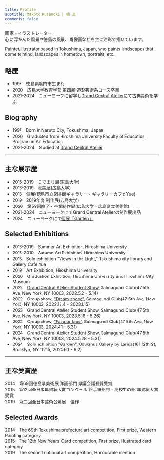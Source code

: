 ```yaml
---
title: Profile
subtitle: Makoto Kusunoki | 楠 真
comments: false
---
```

画家・イラストレーター  
心に浮かんだ風景や徳島の風景、肖像画などを主に油彩で描いています。  

Painter/illustrator based in Tokushima, Japan, who paints landscapes that come to mind, landscapes in hometown, portraits, etc.  
 
## 略歴
- 1997　徳島県鳴門市生まれ  
- 2020　広島大学教育学部 第四類 造形芸術系コース卒業  
- 2021-2024　ニューヨークに留学し[Grand Central Atelier](https://grandcentralatelier.org/ "Grand Central Atelier")にて古典美術を学ぶ  
## Biography
- 1997　Born in Naruto City, Tokushima, Japan  
- 2020　Graduated from Hiroshima University Faculty of Education, Program in Art Education  
- 2021-2024　Studied at [Grand Central Atelier](https://grandcentralatelier.org/ "Grand Central Atelier") 

---
## 主な展示歴
- 2016-2019　こでまり展(広島大学)  
- 2016-2019　秋美展(広島大学)  
- 2018　個展(徳島市立図書館ギャラリー・ギャラリーカフェYue)  
- 2019　2019年度 制作展(広島大学)  
- 2020　第58回修了・卒業制作展(広島大学・広島県立美術館)
- 2021-2024　ニューヨークにてGrand Central Atelierの制作展出品
- 2024　ニューヨークにて[個展「Garden」](https://makotokusunoki.com/post/2024-06-03-solo-exhibition/)  
## Selected Exhibitions
- 2016-2019　Summer Art Exhibition, Hiroshima University  
- 2016-2019　Autumn Art Exhibition, Hiroshima University  
- 2018　Solo exhibition "Views in the Light," Tokushima city library and Gallery Cafe Yue  
- 2019　Art Exhibition, Hiroshima University  
- 2020　Graduation Exhibition, Hiroshima University and Hiroshima City Museum  
- 2022　[Grand Central Atelier Student Show](https://salmagundi.org/2022-grand-central-atelier/), Salmagundi Club(47 5th Ave, New York, NY 10003, 2022.5.2 - 5.14)
- 2022　Group show, ["Dream space"](https://salmagundi.org/2022-2023-dream-space/), Salmagundi Club(47 5th Ave, New York, NY 10003, 2022.12.4 - 2023.1.15)
- 2023　Grand Central Atelier Student Show, Salmagundi Club(47 5th Ave, New York, NY 10003, 2023.5.16 - 5.26)
- 2022　Group show, [“Face to face”](https://salmagundi.org/2024-face-to-face/), Salmagundi Club(47 5th Ave, New York, NY 10003, 2024.4.1 - 5.31)
- 2024　Grand Central Atelier Student Show, Salmagundi Club(47 5th Ave, New York, NY 10003, 2024.5.28 - 5.31)
- 2024　Solo exhibition ["Garden"](https://makotokusunoki.com/post/2024-06-03-solo-exhibition/), Gowanus Gallery by Larisa(161 12th St, Brooklyn, NY 11215, 2024.6.1 - 6.2) 

---
## 主な受賞歴
2014　第69回徳島県美術展 洋画部門 県議会議長賞受賞  
2015　第12回全日本年賀状大賞コンクール 絵手紙部門・高校生の部 年賀状大賞受賞  
2019　第二回全日本芸術公募展　佳作  
## Selected Awards
2014　The 69th Tokushima prefecture art competition, First prize, Western Painting category  
2015　The 12th New Years’ Card competition, First prize, Illustrated card category  
2019　The second national art competition, Honourable mention  

